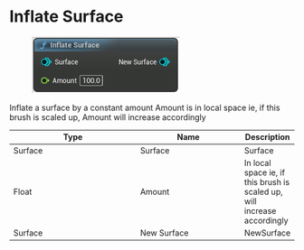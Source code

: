 # Inflate Surface

<div align="left" data-full-width="false">

<figure><img src="Inflate_Surface.png" alt=""><figcaption></figcaption></figure>

</div>

Inflate a surface by a constant amount
Amount is in local space
ie, if this brush is scaled up, Amount will increase accordingly

<table>
<thead><tr><th width="250">Type</th><th width="200">Name</th><th>Description</th></tr></thead>
<tbody>
<tr><td>Surface</td><td>Surface</td><td>Surface</td></tr>
<tr><td>Float</td><td>Amount</td><td>In local space
ie, if this brush is scaled up, will increase accordingly</td></tr>
<tr><td>Surface</td><td>New Surface</td><td>NewSurface</td></tr>
</tbody>
</table>